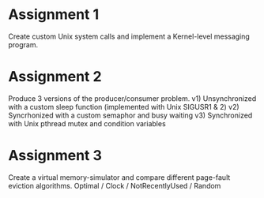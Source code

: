 Assignment 1
============
Create custom Unix system calls and implement a Kernel-level messaging program.

Assignment 2
============
Produce 3 versions of the producer/consumer problem.
v1) Unsynchronized with a custom sleep function (implemented with Unix SIGUSR1 & 2)
v2) Syncrhonized with a custom semaphor and busy waiting
v3) Synchronized with Unix pthread mutex and condition variables

Assignment 3
============
Create a virtual memory-simulator and compare different page-fault eviction algorithms.
Optimal / Clock / NotRecentlyUsed / Random
